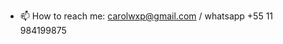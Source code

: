 
- 📫 How to reach me: carolwxp@gmail.com / whatsapp +55 11 984199875

<!---
Caroline456/Caroline456 is a ✨ special ✨ repository because its `README.md` (this file) appears on your GitHub profile.
You can click the Preview link to take a look at your changes.
--->
